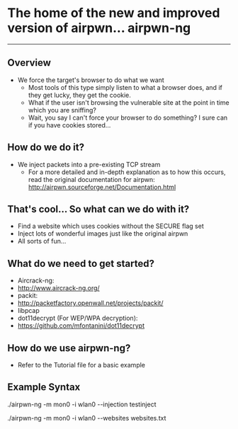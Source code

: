 The home of the new and improved version of airpwn... airpwn-ng
===============================================================
<hr>

Overview
---

- We force the target's browser to do what we want
	- Most tools of this type simply listen to what a browser does, and if they get lucky, they get the cookie.
	- What if the user isn't browsing the vulnerable site at the point in time which you are sniffing?
	- Wait, you say I can't force your browser to do something?  I sure can if you have cookies stored...


How do we do it?
---
- We inject packets into a pre-existing TCP stream
	- For a more detailed and in-depth explanation as to how this occurs, read the original documentation for airpwn: http://airpwn.sourceforge.net/Documentation.html


That's cool...  So what can we do with it?
---
- Find a website which uses cookies without the SECURE flag set
- Inject lots of wonderful images just like the original airpwn
- All sorts of fun...


What do we need to get started?
---
- Aircrack-ng:
 - http://www.aircrack-ng.org/
- packit:
 - http://packetfactory.openwall.net/projects/packit/
- libpcap
- dot11decrypt (For WEP/WPA decryption):
 - https://github.com/mfontanini/dot11decrypt

How do we use airpwn-ng?
---
- Refer to the Tutorial file for a basic example

Example Syntax
---
./airpwn-ng -m mon0 -i wlan0 --injection testinject

./airpwn-ng -m mon0 -i wlan0 --websites websites.txt
